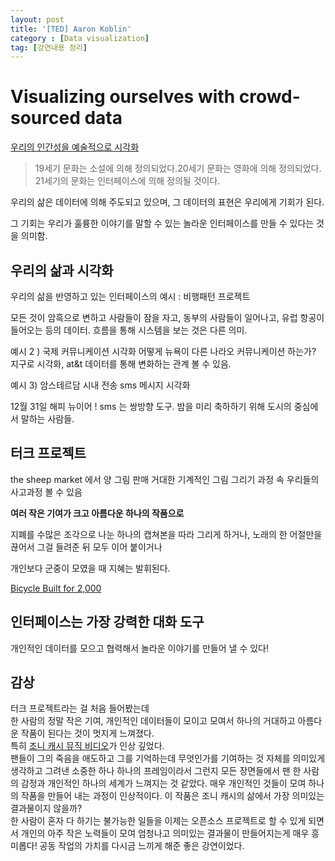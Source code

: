 ```yaml
---
layout: post
title: '[TED] Aaron Koblin'
category : [Data visualization]
tag: [강연내용 정리]
---
```


# Visualizing ourselves with crowd-sourced data

[우리의 인간성을 예술적으로 시각화](https://www.ted.com/talks/aaron_koblin_visualizing_ourselves_with_crowd_sourced_data?utm_campaign=tedspread&utm_medium=referral&utm_source=tedcomshare) 

>19세기 문화는 소설에 의해 정의되었다.20세기 문화는 영화에 의해 정의되었다. 21세기의 문화는 인터페이스에 의해 정의될 것이다.

우리의 삶은 데이터에 의해 주도되고 있으며, 그 데이터의 표현은 우리에게 기회가 된다. 

그 기회는 우리가 훌륭한 이야기를 말할 수 있는 놀라운 인터페이스를 만들 수 있다는 것을 의미함.

## 우리의 삶과 시각화

우리의 삶을 반영하고 있는 인터페이스의 예시 :  비행패턴 프로젝트

모든 것이 암흑으로 변하고 사람들이 잠을 자고, 동부의 사람들이 일어나고, 유럽 항공이 들어오는 등의 데이터.
흐름을 통해 시스템을 보는 것은 다른 의미. 

예시 2 ) 국제 커뮤니케이션 시각화 
어떻게 뉴욕이 다른 나라오 커뮤니케이션 하는가?
지구로 시각화, at&t 데이터를 통해 변화하는 관계 볼 수 있음.

예시 3) 암스테르담 시내 전송 sms 메시지 시각화 

12월 31일 해피 뉴이어 !
sms 는 쌍방향 도구. 밤을 미리 축하하기 위해 도시의 중심에서 말하는 사람들. 

## 터크 프로젝트 

the sheep market 에서 양 그림 판매 
거대한 기계적인 그림 그리기 과정 속 우리들의 사고과정 볼 수 있음

**여러 작은 기여가 크고 아름다운 하나의 작품으로**

지폐를 수많은 조각으로 나눈 하나의 캡쳐본을 따라 그리게 하거나, 
노래의 한 어절만을 끊어서 그걸 들려준 뒤 모두 이어 붙이거나 

개인보다 군중이 모였을 때 지혜는 발휘된다. 

[Bicycle Built for 2,000](http://www.bicyclebuiltfortwothousand.com/)


## 인터페이스는 가장 강력한 대화 도구 
개인적인 데이터를 모으고 협력해서 놀라운 이야기를 만들어 낼 수 있다!



## 감상

터크 프로젝트라는 걸 처음 들어봤는데       
한 사람의 정말 작은 기여, 개인적인 데이터들이 모이고 모여서 하나의 거대하고 아름다운 작품이 된다는 것이 멋지게 느껴졌다.  
특히 [조니 캐시 뮤직 비디오](http://www.thejohnnycashproject.com/)가 인상 깊었다.    
팬들이 그의 죽음을 애도하고 그를 기억하는데 무엇인가를 기여하는 것 자체를 의미있게 생각하고 그려낸 소중한 하나 하나의 프레임이라서 그런지 모든 장면들에서 팬 한 사람의 감정과 개인적인 하나의 세계가 느껴지는 것 같았다. 
매우 개인적인 것들이 모여 하나의 작품을 만들어 내는 과정이 인상적이다. 이 작품은 조니 캐시의 삶에서 가장 의미있는 결과물이지 않을까?    
한 사람이 혼자 다 하기는 불가능한 일들을 이제는 오픈소스 프로젝트로 할 수 있게 되면서 개인의 아주 작은 노력들이 모여 엄청나고 의미있는 결과물이 만들어지는게 매우 흥미롭다! 공동 작업의 가치를 다시금 느끼게 해준 좋은 강연이었다. 









